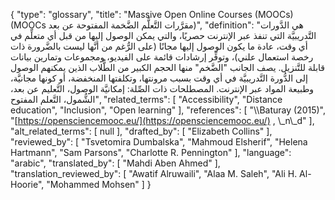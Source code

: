 {
    "type": "glossary",
    "title": "Massive Open Online Courses (MOOCs) (MOOCs مقرَّرات التَّعلُّم الضَّخمة المفتوحة عن بعد)",
    "definition": "هي الدَّورات التَّدريبيَّة التي تنفذ عبر الإنترنت حصريًا، والتي يمكن الوصول إليها من قبل أي متعلِّم في أي وقت، عادة ما يكون الوصول إليها مجانًا (على الرُّغم من أنَّها ليست بالضَّرورة ذات رخصة استعمال علني)، وتوفِّر إرشادات قائمة على الفيديو، ومجموعات وتمارين بيانات قابلة للتَّنزيل.  يصف الجانب \"الضَّخم\" منها الحجم الكبير من الطُّلاب الذين يمكنهم الوصول إلى الدُّورة التَّدريبيَّة في أي وقت بسبب مرونتها، وتكلفتها المنخفضة، أو كونها مجانيَّة، وطبيعة المواد عبر الإنترنت.  المصطلحات ذات الصِّلة: إمكانيَّة الوصول،  التَّعليم عن بعد، الشُّمول، التَّعلم المفتوح",
    "related_terms": [
        "Accessibility",
        "Distance education",
        "Inclusion",
        "Open learning"
    ],
    "references": [
        "\\\\Baturay (2015)",
        "[https://opensciencemooc.eu/](https://opensciencemooc.eu/) , \\_n\\_d"
    ],
    "alt_related_terms": [
        null
    ],
    "drafted_by": [
        "Elizabeth Collins"
    ],
    "reviewed_by": [
        "Tsvetomira Dumbalska",
        "Mahmoud Elsherif",
        "Helena Hartmann",
        "Sam Parsons",
        "Charlotte R. Pennington"
    ],
    "language": "arabic",
    "translated_by": [
        "Mahdi Aben Ahmed"
    ],
    "translation_reviewed_by": [
        "Awatif Alruwaili",
        "Alaa M. Saleh",
        "Ali H. Al-Hoorie",
        "Mohammed Mohsen"
    ]
}